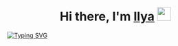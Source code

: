 <h1 align="center">Hi there, I'm <a href="https://t.me/newcower" target="_blank">Ilya</a> 
<img src="https://github.com/blackcater/blackcater/raw/main/images/Hi.gif" height="32"/></h1>
<a href="https://git.io/typing-svg"><img src="https://readme-typing-svg.herokuapp.com?font=Rubik&size=18&pause=1000&color=23F775&center=true&width=624&lines=Beginner+JS+developer+on+React.js%2C+React-Native" alt="Typing SVG" /></a>
